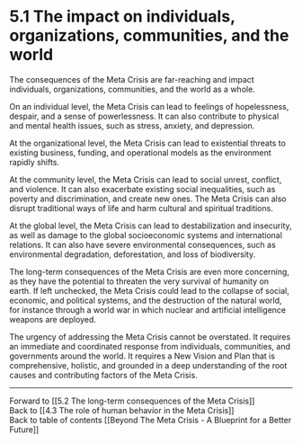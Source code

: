 # 5.1 The impact on individuals, organizations, communities, and the world

The consequences of the Meta Crisis are far-reaching and impact individuals, organizations, communities, and the world as a whole. 

On an individual level, the Meta Crisis can lead to feelings of hopelessness, despair, and a sense of powerlessness. It can also contribute to physical and mental health issues, such as stress, anxiety, and depression.

At the organizational level, the Meta Crisis can lead to existential threats to existing business, funding, and operational models as the environment rapidly shifts. 

At the community level, the Meta Crisis can lead to social unrest, conflict, and violence. It can also exacerbate existing social inequalities, such as poverty and discrimination, and create new ones. The Meta Crisis can also disrupt traditional ways of life and harm cultural and spiritual traditions.

At the global level, the Meta Crisis can lead to destabilization and insecurity, as well as damage to the global socioeconomic systems and international relations. It can also have severe environmental consequences, such as environmental degradation, deforestation, and loss of biodiversity.

The long-term consequences of the Meta Crisis are even more concerning, as they have the potential to threaten the very survival of humanity on earth. If left unchecked, the Meta Crisis could lead to the collapse of social, economic, and political systems, and the destruction of the natural world, for instance through a world war in which nuclear and artificial intelligence weapons are deployed. 

The urgency of addressing the Meta Crisis cannot be overstated. It requires an immediate and coordinated response from individuals, communities, and governments around the world. It requires a New Vision and Plan that is comprehensive, holistic, and grounded in a deep understanding of the root causes and contributing factors of the Meta Crisis.

___

Forward to [[5.2 The long-term consequences of the Meta Crisis]]    
Back to [[4.3 The role of human behavior in the Meta Crisis]]    
Back to table of contents [[Beyond The Meta Crisis - A Blueprint for a Better Future]] 